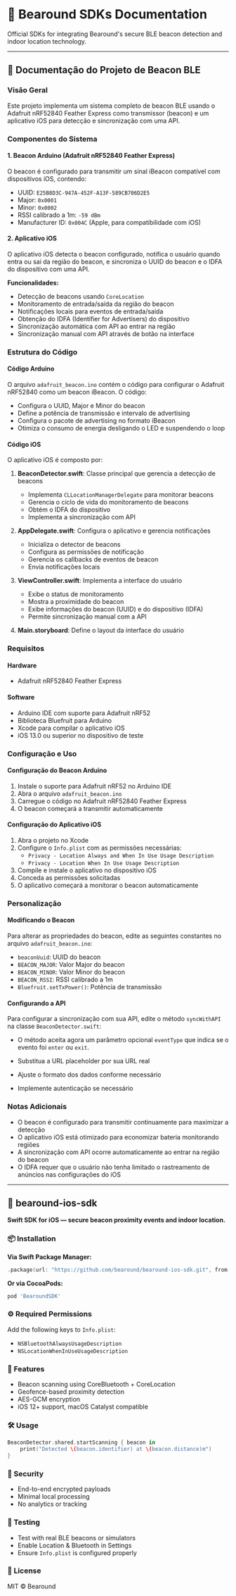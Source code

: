 # 🐻 Bearound SDKs Documentation

Official SDKs for integrating Bearound's secure BLE beacon detection and indoor location technology.

---

## 📘 Documentação do Projeto de Beacon BLE

### Visão Geral

Este projeto implementa um sistema completo de beacon BLE usando o Adafruit nRF52840 Feather Express como transmissor (beacon) e um aplicativo iOS para detecção e sincronização com uma API.

### Componentes do Sistema

#### 1. Beacon Arduino (Adafruit nRF52840 Feather Express)

O beacon é configurado para transmitir um sinal iBeacon compatível com dispositivos iOS, contendo:

- UUID: `E25B8D3C-947A-452F-A13F-589CB706D2E5`
- Major: `0x0001`
- Minor: `0x0002`
- RSSI calibrado a 1m: `-59 dBm`
- Manufacturer ID: `0x004C` (Apple, para compatibilidade com iOS)

#### 2. Aplicativo iOS

O aplicativo iOS detecta o beacon configurado, notifica o usuário quando entra ou sai da região do beacon, e sincroniza o UUID do beacon e o IDFA do dispositivo com uma API.

**Funcionalidades:**

- Detecção de beacons usando `CoreLocation`
- Monitoramento de entrada/saída da região do beacon
- Notificações locais para eventos de entrada/saída
- Obtenção do IDFA (Identifier for Advertisers) do dispositivo
- Sincronização automática com API ao entrar na região
- Sincronização manual com API através de botão na interface

### Estrutura do Código

#### Código Arduino

O arquivo `adafruit_beacon.ino` contém o código para configurar o Adafruit nRF52840 como um beacon iBeacon. O código:

- Configura o UUID, Major e Minor do beacon
- Define a potência de transmissão e intervalo de advertising
- Configura o pacote de advertising no formato iBeacon
- Otimiza o consumo de energia desligando o LED e suspendendo o loop

#### Código iOS

O aplicativo iOS é composto por:

1. **BeaconDetector.swift**: Classe principal que gerencia a detecção de beacons

   - Implementa `CLLocationManagerDelegate` para monitorar beacons
   - Gerencia o ciclo de vida do monitoramento de beacons
   - Obtém o IDFA do dispositivo
   - Implementa a sincronização com API

2. **AppDelegate.swift**: Configura o aplicativo e gerencia notificações

   - Inicializa o detector de beacons
   - Configura as permissões de notificação
   - Gerencia os callbacks de eventos de beacon
   - Envia notificações locais

3. **ViewController.swift**: Implementa a interface do usuário

   - Exibe o status de monitoramento
   - Mostra a proximidade do beacon
   - Exibe informações do beacon (UUID) e do dispositivo (IDFA)
   - Permite sincronização manual com a API

4. **Main.storyboard**: Define o layout da interface do usuário

### Requisitos

#### Hardware

- Adafruit nRF52840 Feather Express

#### Software

- Arduino IDE com suporte para Adafruit nRF52
- Biblioteca Bluefruit para Arduino
- Xcode para compilar o aplicativo iOS
- iOS 13.0 ou superior no dispositivo de teste

### Configuração e Uso

#### Configuração do Beacon Arduino

1. Instale o suporte para Adafruit nRF52 no Arduino IDE
2. Abra o arquivo `adafruit_beacon.ino`
3. Carregue o código no Adafruit nRF52840 Feather Express
4. O beacon começará a transmitir automaticamente

#### Configuração do Aplicativo iOS

1. Abra o projeto no Xcode
2. Configure o `Info.plist` com as permissões necessárias:
   - `Privacy - Location Always and When In Use Usage Description`
   - `Privacy - Location When In Use Usage Description`
3. Compile e instale o aplicativo no dispositivo iOS
4. Conceda as permissões solicitadas
5. O aplicativo começará a monitorar o beacon automaticamente

### Personalização

#### Modificando o Beacon

Para alterar as propriedades do beacon, edite as seguintes constantes no arquivo `adafruit_beacon.ino`:

- `beaconUuid`: UUID do beacon
- `BEACON_MAJOR`: Valor Major do beacon
- `BEACON_MINOR`: Valor Minor do beacon
- `BEACON_RSSI`: RSSI calibrado a 1m
- `Bluefruit.setTxPower()`: Potência de transmissão

#### Configurando a API

Para configurar a sincronização com sua API, edite o método `syncWithAPI` na classe `BeaconDetector.swift`:

- O método aceita agora um parâmetro opcional `eventType` que indica se o evento foi `enter` ou `exit`.

- Substitua a URL placeholder por sua URL real
- Ajuste o formato dos dados conforme necessário
- Implemente autenticação se necessário

### Notas Adicionais

- O beacon é configurado para transmitir continuamente para maximizar a detecção
- O aplicativo iOS está otimizado para economizar bateria monitorando regiões
- A sincronização com API ocorre automaticamente ao entrar na região do beacon
- O IDFA requer que o usuário não tenha limitado o rastreamento de anúncios nas configurações do iOS

---

## 🍏 bearound-ios-sdk

**Swift SDK for iOS — secure beacon proximity events and indoor location.**

### 📦 Installation

**Via Swift Package Manager:**

```swift
.package(url: "https://github.com/bearound/bearound-ios-sdk.git", from: "1.0.0")
```

**Or via CocoaPods:**

```ruby
pod 'BearoundSDK'
```

### ⚙️ Required Permissions

Add the following keys to `Info.plist`:

- `NSBluetoothAlwaysUsageDescription`
- `NSLocationWhenInUseUsageDescription`

### 🚀 Features

- Beacon scanning using CoreBluetooth + CoreLocation
- Geofence-based proximity detection
- AES-GCM encryption
- iOS 12+ support, macOS Catalyst compatible

### 🛠️ Usage

```swift
BeaconDetector.shared.startScanning { beacon in
    print("Detected \(beacon.identifier) at \(beacon.distance)m")
}
```

### 🔐 Security

- End-to-end encrypted payloads
- Minimal local processing
- No analytics or tracking

### 🧪 Testing

- Test with real BLE beacons or simulators
- Enable Location & Bluetooth in Settings
- Ensure `Info.plist` is configured properly

### 📄 License

MIT © Bearound
